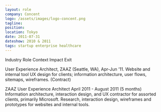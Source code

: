 ```yaml
---
layout: role
company: Concent
logo: /assets/images/logo-concent.png
tagline: 
position: 
location: Tokyo
date: 2011-07-31
dateshow: 2010 & 2011
tags: startup enterprise healthcare
---
```


Industry
Role
Context
Impact
Exit

User Experience Architect, ZAAZ (Seattle, WA), Apr-Jun ’11.  Website and internal tool UX design for clients; information architecture, user flows, sitemaps, wireframes. (Contract)


ZAAZ
User Experience Architect
April 2011 - August 2011 (5 months)
Information architecture, interaction design, and UX contractor for assorted clients, primarily Microsoft. Research, interaction design, wireframes and prototypes for websites and internal tools.